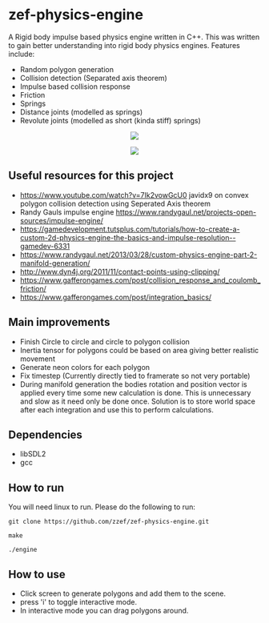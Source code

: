 # zef-physics-engine

A Rigid body impulse based physics engine written in C++. This was written to gain better understanding into rigid body physics engines. Features include:

- Random polygon generation
- Collision detection (Separated axis theorem)
- Impulse based collision response
- Friction
- Springs
- Distance joints (modelled as springs)
- Revolute joints (modelled as short (kinda stiff) springs)

<p align="center">
  <img src="https://raw.githubusercontent.com/zzef/zef-physics-engine/master/demos/demo2.gif">
</p>

<p align="center">
  <img src="https://raw.githubusercontent.com/zzef/zef-physics-engine/master/demos/demo1.gif">
</p>


## Useful resources for this project

- https://www.youtube.com/watch?v=7Ik2vowGcU0 javidx9 on convex polygon collision detection using Seperated Axis theorem
- Randy Gauls impulse engine https://www.randygaul.net/projects-open-sources/impulse-engine/
- https://gamedevelopment.tutsplus.com/tutorials/how-to-create-a-custom-2d-physics-engine-the-basics-and-impulse-resolution--gamedev-6331
- https://www.randygaul.net/2013/03/28/custom-physics-engine-part-2-manifold-generation/
- http://www.dyn4j.org/2011/11/contact-points-using-clipping/
- https://www.gafferongames.com/post/collision_response_and_coulomb_friction/
- https://www.gafferongames.com/post/integration_basics/

## Main improvements

- Finish Circle to circle and circle to polygon collision
- Inertia tensor for polygons could be based on area giving better realistic movement
- Generate neon colors for each polygon
- Fix timestep (Currently directly tied to framerate so not very portable)
- During manifold generation the bodies rotation and position vector is applied every time some new calculation is done. This is unnecessary and slow as it need only be done once. Solution is to store world space after each integration and use this to perform calculations.

## Dependencies
- libSDL2
- gcc

## How to run
You will need linux to run. Please do the following to run:

`git clone https://github.com/zzef/zef-physics-engine.git`

`make`

`./engine`

## How to use

- Click screen to generate polygons and add them to the scene. 
- press 'i' to toggle interactive mode. 
- In interactive mode you can drag polygons around.
